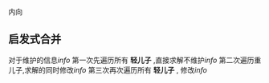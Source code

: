 内向
## 启发式合并

对于维护的信息$info$
第一次先遍历所有 **轻儿子** ,直接求解不维护$info$
第二次遍历重儿子,求解的同时修改$info$
第三次再次遍历所有 **轻儿子** , 修改$info$

  
